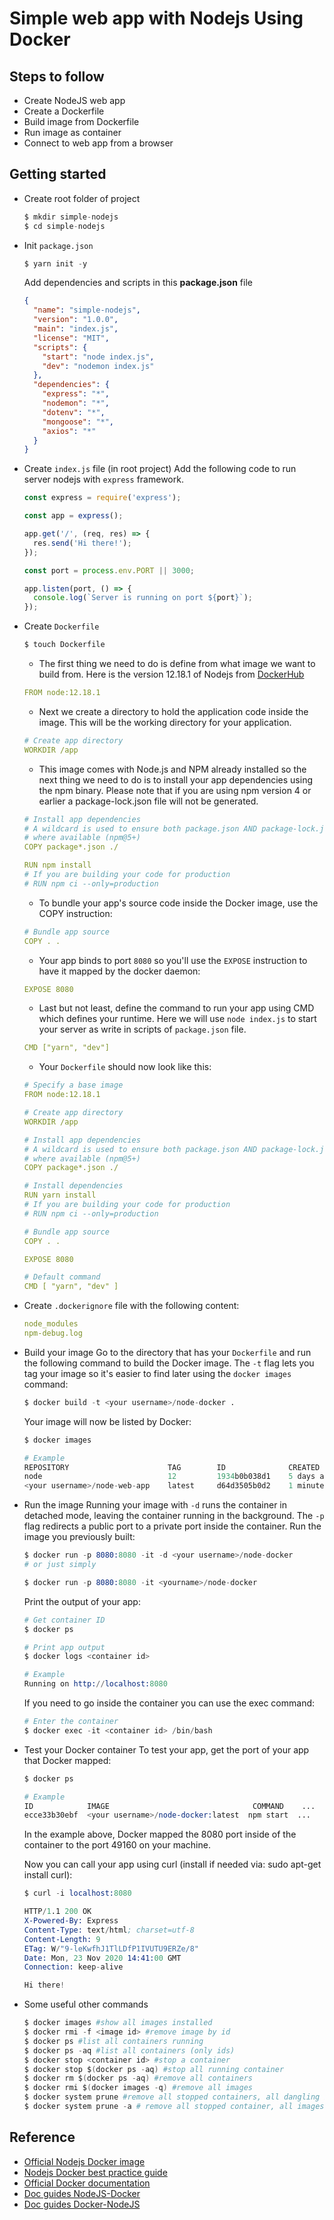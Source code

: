 # Simple web app with Nodejs Using Docker

## Steps to follow
- Create NodeJS web app
- Create a Dockerfile
- Build image from Dockerfile
- Run image as container
- Connect to web app from a browser

## Getting started

- Create root folder of project

  ```s
  $ mkdir simple-nodejs
  $ cd simple-nodejs
  ```
- Init `package.json`
  ```s
  $ yarn init -y
  ```

  Add dependencies and scripts in this **package.json** file
  ```json
  {
    "name": "simple-nodejs",
    "version": "1.0.0",
    "main": "index.js",
    "license": "MIT",
    "scripts": {
      "start": "node index.js",
      "dev": "nodemon index.js"
    },
    "dependencies": {
      "express": "*",
      "nodemon": "*",
      "dotenv": "*",
      "mongoose": "*",
      "axios": "*"
    }
  }
  ```
- Create `index.js` file (in root project)
  Add the following code to run server nodejs with `express` framework.

  ```js
  const express = require('express');

  const app = express();

  app.get('/', (req, res) => {
    res.send('Hi there!');
  });

  const port = process.env.PORT || 3000;

  app.listen(port, () => {
    console.log(`Server is running on port ${port}`);
  });

  ```
- Create `Dockerfile`
  ```s
  $ touch Dockerfile
  ```

  - The first thing we need to do is define from what image we want to build from. Here is the version 12.18.1 of Nodejs from [DockerHub](https://hub.docker.com/)

  ```yml
  FROM node:12.18.1
  ```
  - Next we create a directory to hold the application code inside the image. This will be the working directory for your application.
  ```yml
  # Create app directory
  WORKDIR /app
  ```


  - This image comes with Node.js and NPM already installed so the next thing we need to do is to install your app dependencies using the npm binary. Please note that if you are using npm version 4 or earlier a package-lock.json file will not be generated.
  
  ```yml
  # Install app dependencies
  # A wildcard is used to ensure both package.json AND package-lock.json are copied
  # where available (npm@5+)
  COPY package*.json ./

  RUN npm install
  # If you are building your code for production
  # RUN npm ci --only=production
  ```
  - To bundle your app's source code inside the Docker image, use the COPY instruction:
  ```yml
  # Bundle app source
  COPY . .
  ```
  - Your app binds to port `8080` so you'll use the `EXPOSE` instruction to have it mapped by the docker daemon:
  ```yml
  EXPOSE 8080
  ```
  - Last but not least, define the command to run your app using CMD which defines your runtime. Here we will use `node index.js` to start your server as write in scripts of `package.json` file.
  ```yml
  CMD ["yarn", "dev"]
  ```


  - Your `Dockerfile` should now look like this:
  ```yml
  # Specify a base image
  FROM node:12.18.1

  # Create app directory
  WORKDIR /app

  # Install app dependencies
  # A wildcard is used to ensure both package.json AND package-lock.json are copied
  # where available (npm@5+)
  COPY package*.json ./

  # Install dependencies
  RUN yarn install
  # If you are building your code for production
  # RUN npm ci --only=production

  # Bundle app source
  COPY . .

  EXPOSE 8080

  # Default command
  CMD [ "yarn", "dev" ]
  ```

- Create `.dockerignore` file with the following content:
  ```yml
  node_modules
  npm-debug.log
  ```
- Build your image
  Go to the directory that has your `Dockerfile` and run the following command to build the Docker image. The `-t` flag lets you tag your image so it's easier to find later using the `docker images` command:

  ```s
  $ docker build -t <your username>/node-docker .
  ```
  Your image will now be listed by Docker:
  ```s
  $ docker images

  # Example
  REPOSITORY                      TAG        ID              CREATED
  node                            12         1934b0b038d1    5 days ago
  <your username>/node-web-app    latest     d64d3505b0d2    1 minute ago
  ```

- Run the image
  Running your image with `-d` runs the container in detached mode, leaving the container running in the background. The `-p` flag redirects a public port to a private port inside the container. Run the image you previously built:

  ```s
  $ docker run -p 8080:8080 -it -d <your username>/node-docker
  # or just simply

  $ docker run -p 8080:8080 -it <yourname>/node-docker

  ```

  Print the output of your app:
  ```s
  # Get container ID
  $ docker ps

  # Print app output
  $ docker logs <container id>

  # Example
  Running on http://localhost:8080
  ```

  If you need to go inside the container you can use the exec command:

  ```s
  # Enter the container
  $ docker exec -it <container id> /bin/bash
  ```
- Test your Docker container
  To test your app, get the port of your app that Docker mapped:
  ```s
  $ docker ps

  # Example
  ID            IMAGE                                COMMAND    ...   PORTS
  ecce33b30ebf  <your username>/node-docker:latest  npm start  ...   8080->8080
  ```

  In the example above, Docker mapped the 8080 port inside of the container to the port 49160 on your machine.

  Now you can call your app using curl (install if needed via: sudo apt-get install curl):

  ```s
  $ curl -i localhost:8080

  HTTP/1.1 200 OK
  X-Powered-By: Express
  Content-Type: text/html; charset=utf-8
  Content-Length: 9
  ETag: W/"9-leKwfhJ1TlLDfP1IVUTU9ERZe/8"
  Date: Mon, 23 Nov 2020 14:41:00 GMT
  Connection: keep-alive

  Hi there!
  ```

  
- Some useful other commands 
  ```s
  $ docker images #show all images installed
  $ docker rmi -f <image id> #remove image by id
  $ docker ps #list all containers running
  $ docker ps -aq #list all containers (only ids)
  $ docker stop <container id> #stop a container
  $ docker stop $(docker ps -aq) #stop all running container
  $ docker rm $(docker ps -aq) #remove all containers
  $ docker rmi $(docker images -q) #remove all images
  $ docker system prune #remove all stopped containers, all dangling images, all networks, all dangling build cache
  $ docker system prune -a # remove all stopped container, all images, all networks, all build caches

  ```

## Reference
- [Official Nodejs Docker image](https://hub.docker.com/_/node/)
- [Nodejs Docker best practice guide](https://github.com/nodejs/docker-node/blob/master/docs/BestPractices.md)
- [Official Docker documentation](https://docs.docker.com/)
- [Doc guides NodeJS-Docker](https://nodejs.org/en/docs/guides/nodejs-docker-webapp/)
- [Doc guides Docker-NodeJS](https://docs.docker.com/get-started/nodejs/build-images/)